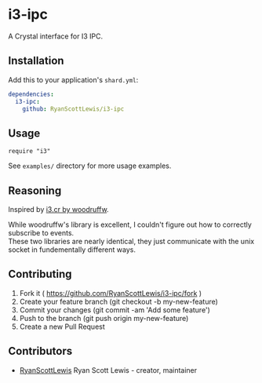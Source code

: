 # i3-ipc

A Crystal interface for I3 IPC.

## Installation

Add this to your application's `shard.yml`:

```yaml
dependencies:
  i3-ipc:
    github: RyanScottLewis/i3-ipc
```

## Usage

```crystal
require "i3"
```

See `examples/` directory for more usage examples.

## Reasoning

Inspired by [i3.cr by woodruffw](https://github.com/woodruffw/i3.cr).

While woodruffw's library is excellent, I couldn't figure out how to correctly subscribe to events.  
These two libraries are nearly identical, they just communicate with the unix socket in fundementally
different ways.

## Contributing

1. Fork it ( https://github.com/RyanScottLewis/i3-ipc/fork )
2. Create your feature branch (git checkout -b my-new-feature)
3. Commit your changes (git commit -am 'Add some feature')
4. Push to the branch (git push origin my-new-feature)
5. Create a new Pull Request

## Contributors

- [RyanScottLewis](https://github.com/RyanScottLewis) Ryan Scott Lewis - creator, maintainer

